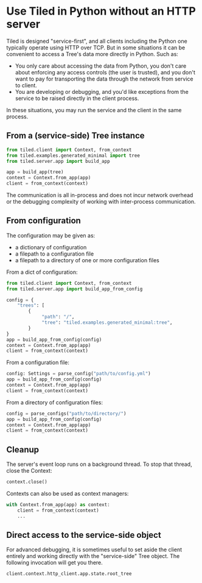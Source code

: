 # Use Tiled in Python without an HTTP server

Tiled is designed "service-first", and all clients including the Python one
typically operate using HTTP over TCP. But in some situations it can be
convenient to access a Tree's data more directly in Python. Such as:

* You only care about accessing the data from Python, you don't care about
  enforcing any access controls (the user is trusted), and you don't want to pay
  for transporting the data through the network from service to client.
* You are developing or debugging, and you'd like exceptions from the service
  to be raised directly in the client process.

In these situations, you may run the service and the client in the same process.

## From a (service-side) Tree instance

```py
from tiled.client import Context, from_context
from tiled.examples.generated_minimal import tree
from tiled.server.app import build_app

app = build_app(tree)
context = Context.from_app(app)
client = from_context(context)
```

The communication is all in-process and does not incur network overhead
or the debugging complexity of working with inter-process communication.

## From configuration

The configuration may be given as:

* a dictionary of configuration
* a filepath to a configuration file
* a filepath to a directory of one or more configuration files

From a dict of configuration:

```py
from tiled.client import Context, from_context
from tiled.server.app import build_app_from_config

config = {
    "trees": [
        {
             "path": "/",
             "tree": "tiled.examples.generated_minimal:tree",
        }
}
app = build_app_from_config(config)
context = Context.from_app(app)
client = from_context(context)
```

From a configuration file:

```py
config: Settings = parse_config("path/to/config.yml")
app = build_app_from_config(config)
context = Context.from_app(app)
client = from_context(context)
```

From a directory of configuration files:

```py
config = parse_configs("path/to/directory/")
app = build_app_from_config(config)
context = Context.from_app(app)
client = from_context(context)
```

## Cleanup

The server's event loop runs on a background thread. To stop that thread, close
the Context:

```py
context.close()
```

Contexts can also be used as context managers:

```py
with Context.from_app(app) as context:
    client = from_context(context)
    ...
```

## Direct access to the service-side object

For advanced debugging, it is sometimes useful to set aside the client
entirely and working directly with the "service-side" Tree object.
The following invocation will get you there.

```py
client.context.http_client.app.state.root_tree
```
